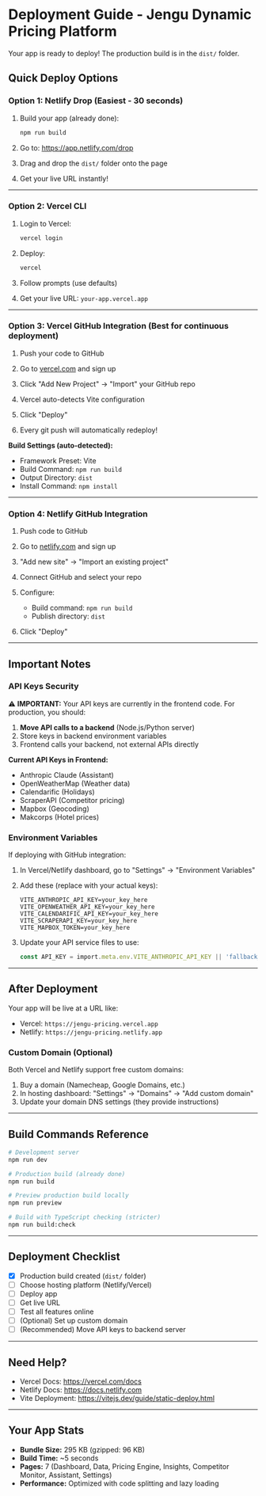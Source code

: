 # Deployment Guide - Jengu Dynamic Pricing Platform

Your app is ready to deploy! The production build is in the `dist/` folder.

## Quick Deploy Options

### Option 1: Netlify Drop (Easiest - 30 seconds)

1. Build your app (already done):

   ```bash
   npm run build
   ```

2. Go to: https://app.netlify.com/drop

3. Drag and drop the `dist/` folder onto the page

4. Get your live URL instantly!

---

### Option 2: Vercel CLI

1. Login to Vercel:

   ```bash
   vercel login
   ```

2. Deploy:

   ```bash
   vercel
   ```

3. Follow prompts (use defaults)

4. Get your live URL: `your-app.vercel.app`

---

### Option 3: Vercel GitHub Integration (Best for continuous deployment)

1. Push your code to GitHub

2. Go to [vercel.com](https://vercel.com) and sign up

3. Click "Add New Project" → "Import" your GitHub repo

4. Vercel auto-detects Vite configuration

5. Click "Deploy"

6. Every git push will automatically redeploy!

**Build Settings (auto-detected):**

- Framework Preset: Vite
- Build Command: `npm run build`
- Output Directory: `dist`
- Install Command: `npm install`

---

### Option 4: Netlify GitHub Integration

1. Push code to GitHub

2. Go to [netlify.com](https://netlify.com) and sign up

3. "Add new site" → "Import an existing project"

4. Connect GitHub and select your repo

5. Configure:
   - Build command: `npm run build`
   - Publish directory: `dist`

6. Click "Deploy"

---

## Important Notes

### API Keys Security

⚠️ **IMPORTANT:** Your API keys are currently in the frontend code. For production, you should:

1. **Move API calls to a backend** (Node.js/Python server)
2. Store keys in backend environment variables
3. Frontend calls your backend, not external APIs directly

**Current API Keys in Frontend:**

- Anthropic Claude (Assistant)
- OpenWeatherMap (Weather data)
- Calendarific (Holidays)
- ScraperAPI (Competitor pricing)
- Mapbox (Geocoding)
- Makcorps (Hotel prices)

### Environment Variables

If deploying with GitHub integration:

1. In Vercel/Netlify dashboard, go to "Settings" → "Environment Variables"

2. Add these (replace with your actual keys):

   ```
   VITE_ANTHROPIC_API_KEY=your_key_here
   VITE_OPENWEATHER_API_KEY=your_key_here
   VITE_CALENDARIFIC_API_KEY=your_key_here
   VITE_SCRAPERAPI_KEY=your_key_here
   VITE_MAPBOX_TOKEN=your_key_here
   ```

3. Update your API service files to use:
   ```typescript
   const API_KEY = import.meta.env.VITE_ANTHROPIC_API_KEY || 'fallback_key'
   ```

---

## After Deployment

Your app will be live at a URL like:

- Vercel: `https://jengu-pricing.vercel.app`
- Netlify: `https://jengu-pricing.netlify.app`

### Custom Domain (Optional)

Both Vercel and Netlify support free custom domains:

1. Buy a domain (Namecheap, Google Domains, etc.)
2. In hosting dashboard: "Settings" → "Domains" → "Add custom domain"
3. Update your domain DNS settings (they provide instructions)

---

## Build Commands Reference

```bash
# Development server
npm run dev

# Production build (already done)
npm run build

# Preview production build locally
npm run preview

# Build with TypeScript checking (stricter)
npm run build:check
```

---

## Deployment Checklist

- [x] Production build created (`dist/` folder)
- [ ] Choose hosting platform (Netlify/Vercel)
- [ ] Deploy app
- [ ] Get live URL
- [ ] Test all features online
- [ ] (Optional) Set up custom domain
- [ ] (Recommended) Move API keys to backend server

---

## Need Help?

- Vercel Docs: https://vercel.com/docs
- Netlify Docs: https://docs.netlify.com
- Vite Deployment: https://vitejs.dev/guide/static-deploy.html

---

## Your App Stats

- **Bundle Size:** 295 KB (gzipped: 96 KB)
- **Build Time:** ~5 seconds
- **Pages:** 7 (Dashboard, Data, Pricing Engine, Insights, Competitor Monitor, Assistant, Settings)
- **Performance:** Optimized with code splitting and lazy loading
